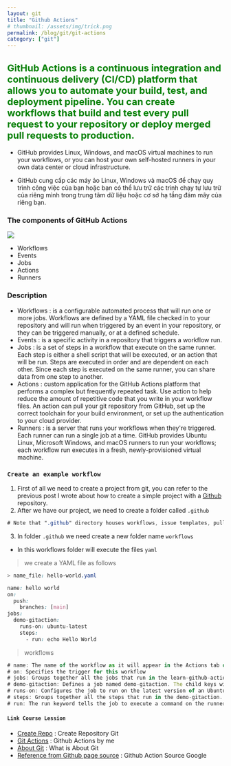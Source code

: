 ```yaml
---
layout: git
title: "Github Actions"
# thumbnail: /assets/img/trick.png
permalink: /blog/git/git-actions
category: ["git"]
---
```


<h2 class="text-title"> GitHub Actions is a continuous integration and continuous delivery (CI/CD) platform that allows you to automate your build, test, and deployment pipeline. You can create workflows that build and test every pull request to your repository or deploy merged pull requests to production. </h2>

- GitHub provides Linux, Windows, and macOS virtual machines to run your workflows, or you can host your own self-hosted runners in your own data center or cloud infrastructure.

- GitHub cung cấp các máy ảo Linux, Windows và macOS để chạy quy trình công việc của bạn hoặc bạn có thể lưu trữ các trình chạy tự lưu trữ của riêng mình trong trung tâm dữ liệu hoặc cơ sở hạ tầng đám mây của riêng bạn.

### **The components of GitHub Actions**

<img src="https://0x0.st/ojKf.png" class="img-01"/>

- Workflows
- Events
- Jobs
- Actions
- Runners

### **Description**

- Workflows : is a configurable automated process that will run one or more jobs. Workflows are defined by a YAML file checked in to your repository and will run when triggered by an event in your repository, or they can be triggered manually, or at a defined schedule.
- Events : is a specific activity in a repository that triggers a workflow run.
- Jobs : is a set of steps in a workflow that execute on the same runner. Each step is either a shell script that will be executed, or an action that will be run. Steps are executed in order and are dependent on each other. Since each step is executed on the same runner, you can share data from one step to another.
- Actions : custom application for the GitHub Actions platform that performs a complex but frequently repeated task. Use action to help reduce the amount of repetitive code that you write in your workflow files. An action can pull your git repository from GitHub, set up the correct toolchain for your build environment, or set up the authentication to your cloud provider.
- Runners : is a server that runs your workflows when they're triggered. Each runner can run a single job at a time. GitHub provides Ubuntu Linux, Microsoft Windows, and macOS runners to run your workflows; each workflow run executes in a fresh, newly-provisioned virtual machine.

### `Create an example workflow`

1. First of all we need to create a project from git, you can refer to the previous post I wrote about how to create a simple project with a [Github](/blog/git/git-create-repository) repository.
2. After we have our project, we need to create a folder called `.github`
```css
# Note that ".github" directory houses workflows, issue templates, pull request templates, funding information, and some other files specific to that project
```
3. In folder `.github` we need create a new folder name `workflows`
- In this workflows folder will execute the files `yaml`

> we create a YAML file as follows 

```css
> name_file: hello-world.yaml

name: hello world
on:
  push: 
    branches: [main]
jobs:
  demo-gitaction:
    runs-on: ubuntu-latest
    steps: 
      - run: echo Hello World
```

> workflows

```js
# name: The name of the workflow as it will appear in the Actions tab of the GitHub repository.
# on: Specifies the trigger for this workflow
# jobs: Groups together all the jobs that run in the learn-github-actions workflow.
# demo-gitaction: Defines a job named demo-gitaction. The child keys will define properties of the job.
# runs-on: Configures the job to run on the latest version of an Ubuntu Linux runner. This means that the job will execute on a fresh virtual machine hosted by GitHub.
# steps: Groups together all the steps that run in the demo-gitaction. Each item nested under this section is a separate action or shell script.
# run: The run keyword tells the job to execute a command on the runner.
```

#### **`Link Course Lession`**

- [Create Repo](/blog/git/git-create-repository) : Create Repository Git
- [Git Actions](/blog/git/git-actions) : Github Actions by me
- [About Git](/blog/git) : What is About Git
- [Reference from Github page source](https://docs.github.com/en/actions/learn-github-actions/understanding-github-actions) : Github Action Source Google


<style>
    .card-body { margin-top: -30px }
    .text-title {
        color: green !important;
        font-weight: bold;
        font-size: 22px;
    }
    .img-01 {
        max-width: 100%;
        width: auto
    }

</style>
